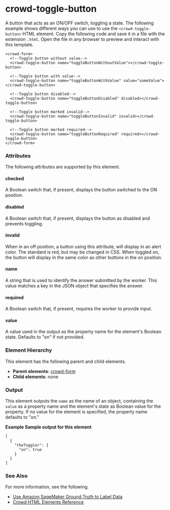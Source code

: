 # crowd\-toggle\-button<a name="sms-ui-template-crowd-toggle-button"></a>

A button that acts as an ON/OFF switch, toggling a state\. The following example shows different ways you can use to use the `<crowd-toggle-button>` HTML element\. Copy the following code and save it in a file with the extension `.html`\. Open the file in any browser to preview and interact with this template\. 

```
<crowd-form>
  <!--Toggle button without value-->
  <crowd-toggle-button name="toggleButtonWithoutValue"></crowd-toggle-button>

  <!--Toggle button with value-->
  <crowd-toggle-button name="toggleButtonWithValue" value="someValue"></crowd-toggle-button>

  <!--Toggle button disabled-->
  <crowd-toggle-button name="toggleButtonDisabled" disabled></crowd-toggle-button>

  <!--Toggle button marked invalid-->
  <crowd-toggle-button name="toggleButtonInvalid" invalid></crowd-toggle-button>

  <!--Toggle button marked required-->
  <crowd-toggle-button name="toggleButtonRequired" required></crowd-toggle-button>
</crowd-form>
```

### Attributes<a name="toggle-button-attributes"></a>

The following attributes are supported by this element\.

#### checked<a name="toggle-button-attributes-checked"></a>

A Boolean switch that, if present, displays the button switched to the ON position\.

#### disabled<a name="toggle-button-attributes-disabled"></a>

A Boolean switch that, if present, displays the button as disabled and prevents toggling\.

#### invalid<a name="toggle-button-attributes-invalid"></a>

When in an off position, a button using this attribute, will display in an alert color\. The standard is red, but may be changed in CSS\. When toggled on, the button will display in the same color as other buttons in the on position\.

#### name<a name="toggle-button-attributes-name"></a>

A string that is used to identify the answer submitted by the worker\. This value matches a key in the JSON object that specifies the answer\.

#### required<a name="toggle-button-attributes-required"></a>

A Boolean switch that, if present, requires the worker to provide input\.

#### value<a name="toggle-button-attributes-value"></a>

A value used in the output as the property name for the element's Boolean state\. Defaults to "on" if not provided\.

### Element Hierarchy<a name="toggle-button-element-hierarchy"></a>

This element has the following parent and child elements\.
+ **Parent elements**: [crowd\-form](sms-ui-template-crowd-form.md)
+ **Child elements**: none

### Output<a name="toggle-button-output"></a>

This element outputs the `name` as the name of an object, containing the `value` as a property name and the element's state as Boolean value for the property\. If no value for the element is specified, the property name defaults to "on\."

**Example Sample output for this element**  

```
[
  {
    "theToggler": {
      "on": true
    }
  }
]
```

### See Also<a name="toggle-button-see-also"></a>

For more information, see the following\.
+ [Use Amazon SageMaker Ground Truth to Label Data](sms.md)
+ [Crowd HTML Elements Reference](sms-ui-template-reference.md)